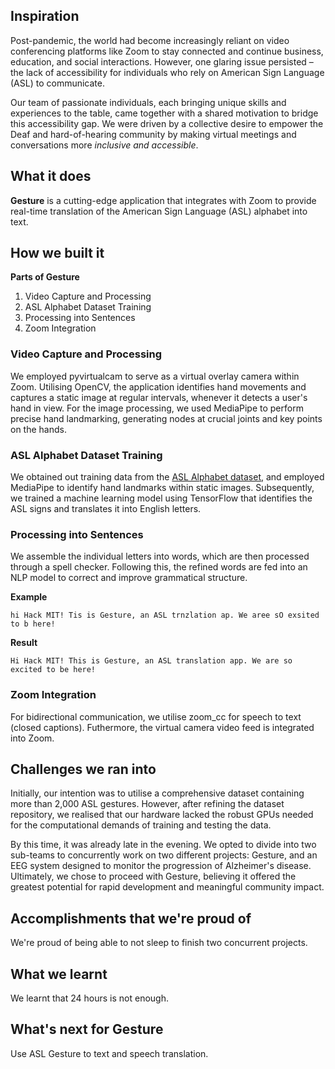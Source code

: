 ## Inspiration
Post-pandemic, the world had become increasingly reliant on video conferencing platforms like Zoom to stay connected and continue business, education, and social interactions. However, one glaring issue persisted – the lack of accessibility for individuals who rely on American Sign Language (ASL) to communicate.

Our team of passionate individuals, each bringing unique skills and experiences to the table, came together with a shared motivation to bridge this accessibility gap. We were driven by a collective desire to empower the Deaf and hard-of-hearing community by making virtual meetings and conversations more _inclusive and accessible_.

## What it does
**Gesture** is a cutting-edge application that integrates with Zoom to provide real-time translation of the American Sign Language (ASL) alphabet into text. 

## How we built it
**Parts of Gesture**
1. Video Capture and Processing
2. ASL Alphabet Dataset Training
3. Processing into Sentences
4. Zoom Integration
### Video Capture and Processing
We employed pyvirtualcam to serve as a virtual overlay camera within Zoom. Utilising OpenCV, the application identifies hand movements and captures a static image at regular intervals, whenever it detects a user's hand in view. For the image processing, we used MediaPipe to perform precise hand landmarking, generating nodes at crucial joints and key points on the hands.
### ASL Alphabet Dataset Training
We obtained out training data from the [ASL Alphabet dataset](https://www.kaggle.com/datasets/grassknoted/asl-alphabet?resource=download), and employed MediaPipe to identify hand landmarks within static images. Subsequently, we trained a machine learning model using TensorFlow that identifies the ASL signs and translates it into English letters.
### Processing into Sentences
We assemble the individual letters into words, which are then processed through a spell checker. Following this, the refined words are fed into an NLP model to correct and improve grammatical structure.
                                
**Example**

    hi Hack MIT! Tis is Gesture, an ASL trnzlation ap. We aree sO exsited to b here!
**Result**  
                      
    Hi Hack MIT! This is Gesture, an ASL translation app. We are so excited to be here!

### Zoom Integration
For bidirectional communication, we utilise zoom_cc for speech to text (closed captions). Futhermore, the virtual camera video feed is integrated into Zoom.

## Challenges we ran into
Initially, our intention was to utilise a comprehensive dataset containing more than 2,000 ASL gestures. However, after refining the dataset repository, we realised that our hardware lacked the robust GPUs needed for the computational demands of training and testing the data.

By this time, it was already late in the evening. We opted to divide into two sub-teams to concurrently work on two different projects: Gesture, and an EEG system designed to monitor the progression of Alzheimer's disease. Ultimately, we chose to proceed with Gesture, believing it offered the greatest potential for rapid development and meaningful community impact.

## Accomplishments that we're proud of
We're proud of being able to not sleep to finish two concurrent projects.

## What we learnt
We learnt that 24 hours is not enough.

## What's next for Gesture
Use ASL Gesture to text and speech translation.
